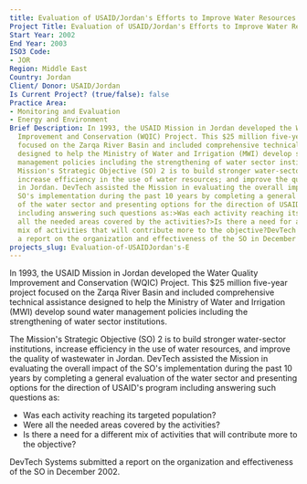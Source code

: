 ```yaml
---
title: Evaluation of USAID/Jordan's Efforts to Improve Water Resources Management
Project Title: Evaluation of USAID/Jordan's Efforts to Improve Water Resources Management
Start Year: 2002
End Year: 2003
ISO3 Code:
- JOR
Region: Middle East
Country: Jordan
Client/ Donor: USAID/Jordan
Is Current Project? (true/false): false
Practice Area:
- Monitoring and Evaluation
- Energy and Environment
Brief Description: In 1993, the USAID Mission in Jordan developed the Water Quality
  Improvement and Conservation (WQIC) Project. This $25 million five-year project
  focused on the Zarqa River Basin and included comprehensive technical assistance
  designed to help the Ministry of Water and Irrigation (MWI) develop sound water
  management policies including the strengthening of water sector institutions.The
  Mission's Strategic Objective (SO) 2 is to build stronger water-sector institutions,
  increase efficiency in the use of water resources; and improve the quality of wastewater
  in Jordan. DevTech assisted the Mission in evaluating the overall impact of the
  SO's implementation during the past 10 years by completing a general evaluation
  of the water sector and presenting options for the direction of USAID's program
  including answering such questions as:>Was each activity reaching its targeted population?>Were
  all the needed areas covered by the activities?>Is there a need for a different
  mix of activities that will contribute more to the objective?DevTech Systems submitted
  a report on the organization and effectiveness of the SO in December 2002.
projects_slug: Evaluation-of-USAIDJordan's-E
---
```


In 1993, the USAID Mission in Jordan developed the Water Quality Improvement and Conservation (WQIC) Project. This $25 million five-year project focused on the Zarqa River Basin and included comprehensive technical assistance designed to help the Ministry of Water and Irrigation (MWI) develop sound water management policies including the strengthening of water sector institutions.

The Mission's Strategic Objective (SO) 2 is to build stronger water-sector institutions, increase efficiency in the use of water resources, and improve the quality of wastewater in Jordan. DevTech assisted the Mission in evaluating the overall impact of the SO's implementation during the past 10 years by completing a general evaluation of the water sector and presenting options for the direction of USAID's program including answering such questions as:

* Was each activity reaching its targeted population?
* Were all the needed areas covered by the activities?
* Is there a need for a different mix of activities that will contribute more to the objective?

DevTech Systems submitted a report on the organization and effectiveness of the SO in December 2002.